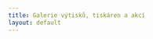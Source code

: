 ```yaml
---
title: Galerie výtisků, tiskáren a akcí
layout: default
---
```


<pre id="picasaSubtitle"></pre>
<div id="picasaPhotos"></div>
<script type="text/javascript">loadPicasaAlbum("109925005030539246131","SlavnostniOtevreni");</script>
